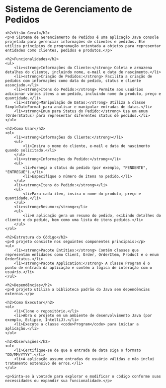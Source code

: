 <h1>Sistema de Gerenciamento de Pedidos</h1>

    <h2>Visão Geral</h2>
    <p>O Sistema de Gerenciamento de Pedidos é uma aplicação Java console projetada para gerenciar informações de clientes e pedidos. Ele utiliza princípios de programação orientada a objetos para representar entidades como clientes, pedidos e produtos.</p>

    <h2>Funcionalidades</h2>
    <ul>
        <li><strong>Informações do Cliente:</strong> Coleta e armazena detalhes do cliente, incluindo nome, e-mail e data de nascimento.</li>
        <li><strong>Criação de Pedidos:</strong> Facilita a criação de pedidos com informações como data do pedido, status e cliente associado.</li>
        <li><strong>Itens do Pedido:</strong> Permite aos usuários adicionar vários itens a um pedido, incluindo nome do produto, preço e quantidade.</li>
        <li><strong>Manipulação de Datas:</strong> Utiliza a classe SimpleDateFormat para analisar e manipular entradas de datas.</li>
        <li><strong>Enum para Status do Pedido:</strong> Usa um enum (OrderStatus) para representar diferentes status de pedidos.</li>
    </ul>

    <h2>Como Usar</h2>
    <ol>
        <li><strong>Informações do Cliente:</strong></li>
        <ul>
            <li>Insira o nome do cliente, e-mail e data de nascimento quando solicitado.</li>
        </ul>
        <li><strong>Informações do Pedido:</strong></li>
        <ul>
            <li>Forneça o status do pedido (por exemplo, "PENDENTE", "ENTREGUE").</li>
            <li>Especifique o número de itens no pedido.</li>
        </ul>
        <li><strong>Itens do Pedido:</strong></li>
        <ul>
            <li>Para cada item, insira o nome do produto, preço e quantidade.</li>
        </ul>
        <li><strong>Resumo:</strong></li>
        <ul>
            <li>A aplicação gera um resumo do pedido, exibindo detalhes do cliente e do pedido, bem como uma lista de itens pedidos.</li>
        </ul>
    </ol>

    <h2>Estrutura do Código</h2>
    <p>O projeto consiste nos seguintes componentes principais:</p>
    <ul>
        <li><strong>Pacote Entities:</strong> Contém classes que representam entidades como Client, Order, OrderItem, Product e o enum OrderStatus.</li>
        <li><strong>Pacote Application:</strong> A classe Program é o ponto de entrada da aplicação e contém a lógica de interação com o usuário.</li>
    </ul>

    <h2>Dependências</h2>
    <p>O projeto utiliza a biblioteca padrão do Java sem dependências externas.</p>

    <h2>Como Executar</h2>
    <ol>
        <li>Clone o repositório.</li>
        <li>Abra o projeto em um ambiente de desenvolvimento Java (por exemplo, Eclipse, IntelliJ).</li>
        <li>Execute a classe <code>Program</code> para iniciar a aplicação.</li>
    </ol>

    <h2>Observações</h2>
    <ul>
        <li>Certifique-se de que a entrada de data siga o formato "DD/MM/YYYY".</li>
        <li>A aplicação assume entradas de usuário válidas e não inclui tratamento extensivo de erros.</li>
    </ul>

    <p>Sinta-se à vontade para explorar e modificar o código conforme suas necessidades ou expandir sua funcionalidade.</p>
